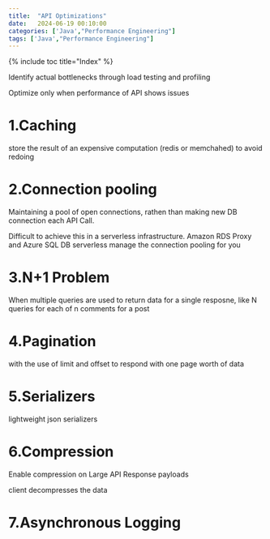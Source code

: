 ```yaml
---
title:  "API Optimizations"
date:   2024-06-19 00:10:00
categories: ['Java',"Performance Engineering"]
tags: ['Java',"Performance Engineering"]
---
```

{% include toc title="Index" %}

Identify actual bottlenecks through load testing and profiling

Optimize only when performance of API shows issues 

# 1.Caching

store the result of an expensive computation (redis or memchahed) to avoid redoing

# 2.Connection pooling

Maintaining a pool of open connections, rathen than making new DB connection each API Call.

Difficult to achieve this in a serverless infrastructure. Amazon RDS Proxy and Azure SQL DB serverless 
manage the connection pooling for you

# 3.N+1 Problem
When multiple queries are used to return data for a single resposne, like N queries for each of n comments for a post

# 4.Pagination 

with the use of limit and offset
to respond with one page worth of data


# 5.Serializers 
lightweight json serializers

# 6.Compression

Enable compression on Large API Response payloads

client decompresses the data

# 7.Asynchronous Logging



